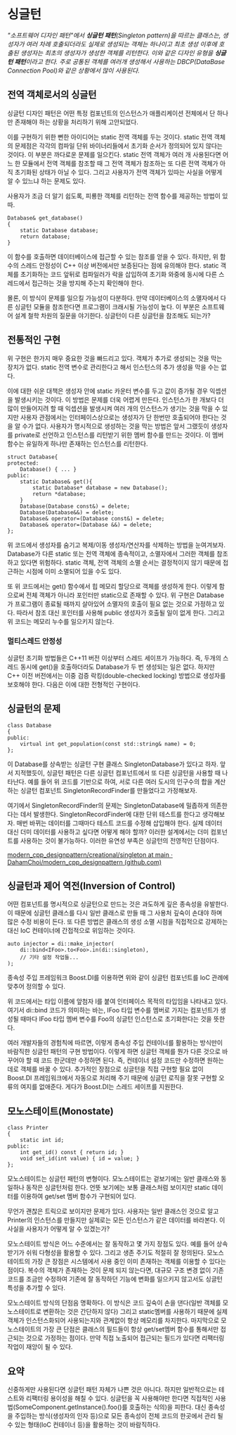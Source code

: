 # 싱글턴
 *"소프트웨어 디자인 패턴"에서 **싱글턴 패턴**(Singleton pattern)을 따르는 클래스는, 생성자가 여러 차례 호출되더라도 실제로 생성되는 객체는 하나이고 최초 생성 이후에 호출된 생성자는 최초의 생성자가 생성한 객체를 리턴한다. 이와 같은 디자인 유형을 **싱글턴 패턴**이라고 한다. 주로 공통된 객체를 여러개 생성해서 사용하는 DBCP(DataBase Connection Pool)와 같은 상황에서 많이 사용된다.*

## 전역 객체로서의 싱글턴
싱글턴 디자인 패턴은 어떤 특정 컴포넌트의 인스턴스가 애플리케이션 전체에서 단 하나만 존재해야 하는 상황을 처리하기 위해 고안되었다. 

이를 구현하기 위한 뻔한 아이디어는 static 전역 객체를 두는 것이다. static 전역 객체의 문제점은 각각의 컴파일 단위 바이너리들에서 초기화 순서가 정의되어 있지 않다는 것이다. 이 부분은 까다로운 문제를 일으킨다. static 전역 객체가 여러 개 사용된다면 어느 한 모듈에서 전역 객체를 참조할 때 그 전역 객체가 참조하는 또 다른 전역 객체가 아직 초기화된 상태가 아닐 수 있다. 그리고 사용자가 전역 객체가 있따는 사실을 어떻게 알 수 있느냐 하는 문제도 있다.

사용자가 조금 더 알기 쉽도록, 피룡한 객체를 리턴하는 전역 함수를 제공하는 방법이 있따.

    Database& get_database()
    {
    	static Database database;
    	return database;
    }

이 함수를 호출하면 데이터베이스에 접근할 수 있는 참조를 얻을 수 있다. 하지만, 위 함수의 스레드 안정성이 C++ 이상 버전에서만 보증된다는 점에 유의해야 한다. static 객체를 초기화하는 코드 앞뒤로 컴파일러가 락을 삽입하여 초기화 와중에 동시에 다른 스레드에서 접근하는 것을 방지해 주는지 확인해야 한다.

몰론, 이 방식이 문제를 일으킬 가능성이 다분하다. 만약 데이터베이스의 소멸자에서 다른 싱글턴 모듈을 참조한다면 프로그램이 크래시될 가능성이 높다. 이 부분은 소프트웨어 설계 철학 차원의 질문을 야기한다. 싱글턴이 다른 싱글턴을 참조해도 되는가?


## 전통적인 구현
위 구현은 한가지 매우 중요한 것을 빠드리고 있다. 객체가 추가로 생성되는 것을 막는 장치가 없다. static 전역 변수로 관리한다고 해서 인스턴스의 추가 생성을 막을 수는 없다.

이에 대한 쉬운 대책은 생성자 안에 static 카운터 변수를 두고 값이 증가될 경우 익셉션을 발생시키는 것이다. 이 방법은 문제를 더욱 어렵게 만든다. 인스턴스가 한 개보다 더 많이 만들어지려 할 때 익셉션을 발생시켜 여러 개의 인스턴스가 생기는 것을 막을 수 있지만 사용자 관점에서는 인터페이스상으로는 생성자가 단 한번만 호출되어야 한다는 것을 알 수가 없다. 사용자가 명시적으로 생성하는 것을 막는 방법은 앞서 그랬듯이 생성자를 private로 선언하고 인스턴스를 리턴받기 위한 멤버 함수를 만드는 것이다. 이 멤버 함수는 유일하게 하나만 존재하는 인스턴스를 리턴한다.

    struct Database{
    protected:
    	Database() { ... }
    public:
    	static Database& get(){
    		static Database* database = new Database();
    		return *database;
    	}
    	Database(Database const&) = delete;
    	Database(Database&&) = delete;
    	Database& operator=(Database const&) = delete;
    	Database& operator=(Database &&) = delete;
    };

위 코드에서 생성자를 숨기고 복제/이동 생성자/연산자를 삭제하는 방법을 눈여겨보자. Database가 다른 static 또는 전역 객체에 종속적이고, 소멸자에서 그러한 객체를 참조하고 있다면 위험하다. static 객체, 전역 객체의 소멸 순서는 결정적이지 않기 때문에 접근하는 시점에 이미 소멸되어 있을 수도 있다.

또 위 코드에서는 get() 함수에서 힙 메모리 할당으로 객체를 생성하게 한다. 이렇게 함으로써 전체 객체가 아니라 포인터만 static으로 존재할 수 있다. 위 구현은 Database가 프로그램이 종료될 때까지 살아있어 소멸자의 호출이 필요 없는 것으로 가정하고 있다. 따라서 참조 대신 포인터를 사용해 public 생성자가 호출될 일이 없게 한다. 그리고 위 코드는 메모리 누수를 일으키지 않는다.

### 멀티스레드 안정성
싱글턴 초기화 방법들은 C++11 버전 이상부터 스레드 세이프가 가능하다. 즉, 두개의 스레드 동시에 get()을 호출하더라도 Database가 두 번 생성되는 일은 없다. 하지만 C++ 이전 버전에서는 이중 검증 락킹(double-checked locking) 방법으로 생성자를 보호해야 한다. 다음은 이에 대한 전형적인 구현이다.


## 싱글턴의 문제

    class Database
    {
    public:
    	virtual int get_population(const std::string& name) = 0;
    };

이 Database를 상속받는 싱글턴 구현 클래스 SingletonDatabase가 있다고 하자. 앞서 지적했듯이, 싱글턴 패턴은 다른 싱글턴 컴포넌트에서 또 다른 싱글턴을 사용할 때 나타난다. 예를 들어 위 코드를 기반으로 하여, 서로 다른 여러 도시의 인구수의 합을 계산하는 싱글턴 컴포넌트 SingletonRecordFinder를 만들었다고 가정해보자.

여기에서 SingletonRecordFinder의 문제는 SingletonDatabase에 밀좁하게 의존한다는 데서 발생한다. SingletonRecordFinder에 대한 단위 테스트를 한다고 생각해보자. 매번 바뀌는 데이터를 그때마다 테스트 코드를 수정해 삽입해야 한다. 실제 데이터 대신 더미 데이터를 사용하고 싶다면 어떻게 해야 할까? 이러한 설계에서는 더미 컴포넌트를 사용하는 것이 불가능하다. 이러한 유연성 부족은 싱글턴의 전영적인 단점이다.

[modern_cpp_designpattern/creational/singleton at main · DahamChoi/modern_cpp_designpattern (github.com)](https://github.com/DahamChoi/modern_cpp_designpattern/tree/main/creational/singleton)


## 싱글턴과 제어 역전(Inversion of Control)
어떤 컴포넌트를 명시적으로 싱글턴으로 만드는 것은 과도하게 깊은 종속성을 유발한다. 이 때문에 싱글턴 클래스를 다시 일반 클래스로 만들 때 그 사용처 깊숙이 손대야 하며 많은 수정 비용이 든다. 또 다른 방법은 클래스의 생성 소멸 시점을 직접적으로 강제하는 대신 IoC 컨테이너에 간접적으로 위임하는 것이다.

    auto injector = di::make_injector(
    	di::bind<IFoo>.to<Foo>.in(di::singleton),
    	// 기타 설정 작업들...
   	);

종속성 주입 프레임워크 Boost.DI를 이용하면 위와 같이 싱글턴 컴포넌트를 IoC 관례에 맞추어 정의할 수 있다.

위 코드에서는 타입 이름에 앞첨자 I를 붙여 인터페이스 목적의 타입임을 나타내고 있다. 여기서 di::bind 코드가 의미하는 바는, IFoo 타입 변수를 멤버로 가지는 컴포넌트가 생성될 때마다 IFoo 타입 멤버 변수를 Foo의 싱글턴 인스턴스로 초기화한다는 것을 뜻한다.

여러 개발자들의 경험칙에 따르면, 이렇게 종속성 주입 컨테이너를 활용하는 방식만이 바람직한 싱글턴 패턴의 구현 방법이다. 이렇게 하면 싱글턴 객체를 뭔가 다른 것으로 바꾸어야 할 때 코드 한군데만 수정하면 된다. 즉, 컨테이너 설정 코드만 수정하면 원하는 데로 객체를 바꿀 수 있다. 추가적인 장점으로 싱글턴을 직접 구현할 필요 없이 Boost.DI 프레임워크에서 자동으로 처리해 주기 때문에 싱글턴 로직을 잘못 구현할 오류의 여지를 없애준다. 게다가 Boost.DI는 스레드 세이프를 지원한다.

## 모노스테이트(Monostate)

    class Printer
    {
    	static int id;
    public:
    	int get_id() const { return id; }
    	void set_id(int value) { id = value; }
    };

모노스테이트는 싱글턴 패턴의 변형이다. 모노스테이트는 겉보기에는 일반 클래스와 동일하나 동작은 싱글턴처럼 한다. 언뜻 보기에는 보통 클래스처럼 보이지만 static 데이터를 이용하여 get/set 멤버 함수가 구현되어 있다.

무언가 괜찮은 트릭으로 보이지만 문제가 있다. 사용자는 일반 클래스인 것으로 알고 Printer의 인스턴스를 만들지만 실제로는 모든 인스턴스가 같은 데이터를 바라본다. 이 사실을 사용자가 어떻게 알 수 있겠는가?

모노스테이트 방식은 어느 수준에서는 잘 동작하고 몇 가지 장점도 있다. 예를 들어 상속받기가 쉬워 다형성을 활용할 수 있다. 그리고 생존 주기도 적절히 잘 정의된다. 모노스테이트의 가장 큰 장점은 시스템에서 사용 중인 이미 존재하는 객체를 이용할 수 있다는 점이다. 복수의 객체가 존재하는 것이 문제 되지 않는다면, 대규모 구조 변경 없이 기존 코드를 조금만 수정하여 기존에 잘 동작하던 기능에 변화를 일으키지 않고서도 싱글턴 특성을 추가할 수 있다.

모노스테이트 방식의 단점음 명확하다. 이 방식은 코드 깊숙이 손을 댄다(일반 객체를 모노스테이트로 변환하는 것은 간단하지 않다) 그리고 static멤버를 사용하기 때문에 실제 객체가 인스턴스화되어 사용되는지와 관계없이 항상 메모리를 차지한다. 마지막으로 모노스테이트의 가장 큰 단점은 클래스의 필드들이 항상 get/set멤버 함수를 통해서만 접근되는 것으로 가정하는 점이다. 만약 직접 노출되어 접근되는 필드가 있다면 리팩터링 작업이 재앙이 될 수 있다.

## 요약
신중하게만 사용된다면 싱글턴 패턴 자체가 나쁜 것은 아니다. 하지만 일반적으로는 테스트와 리팩터링 용이성을 해칠 수 있다. 싱글턴을 꼭 사용해야만 한다면 직접적인 사용법(SomeComponent.getInstance().foo()를 호출하는 식의)을 피한다. 대신 종속성을 주입하는 방식(생성자의 인자 등)으로 모든 종속성이 전체 코드의 한곳에서 관리 될 수 있는 형태(IoC 컨테이너 등)을 활용하는 것이 바람직하다.